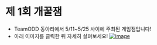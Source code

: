 # 제 1회 개꿀잼
- TeamODD 동아리에서 5/11~5/25 사이에 주최된 게임잼입니다!
- 아래 이미지를 클릭한 뒤 자세히 살펴보세요!
[![image](https://github.com/TeamODD/GamepackLauncher-2024/assets/53378637/27d3548c-d7dc-480f-82d7-f6f656d69f1e)](https://bit.ly/4bHsFT3)